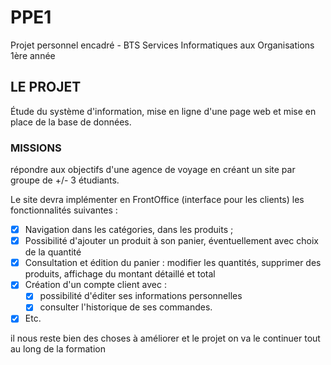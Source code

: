 ﻿# PPE1
Projet personnel encadré - BTS Services Informatiques aux Organisations 1ère année

## LE PROJET 
Étude du système d'information, mise en ligne d'une page web et mise en place de la base de données.

### MISSIONS
répondre aux objectifs d'une agence de voyage en créant un site par groupe de +/- 3 étudiants. 

Le site devra implémenter en FrontOffice (interface pour les clients) les fonctionnalités suivantes :

-[x] Navigation dans les catégories, dans les produits ;
-[x] Possibilité d'ajouter un produit à son panier, éventuellement avec choix de la quantité
-[x] Consultation et édition du panier : modifier les quantités, supprimer des produits, affichage du montant détaillé et total
-[x] Création d'un compte client avec :
    -[x] possibilité d'éditer ses informations personnelles
    -[x] consulter l'historique de ses commandes. 
-[x] Etc.

il nous reste bien des choses à améliorer et le projet on va le continuer tout au long de la formation
